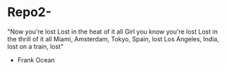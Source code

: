 # Repo2-
"Now you're lost
Lost in the heat of it all
Girl you know you're lost
Lost in the thrill of it all
Miami, Amsterdam, Tokyo, Spain, lost
Los Angeles, India, lost on a train, lost"
- Frank Ocean 
